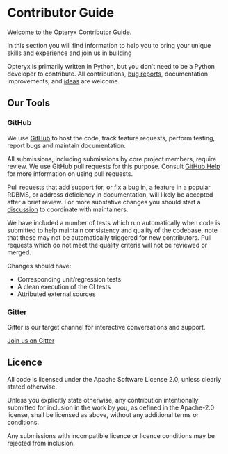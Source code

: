 # Contributor Guide

Welcome to the Opteryx Contributor Guide.

In this section you will find information to help you to bring your unique skills and experience and join us in building 

Opteryx is primarily written in Python, but you don't need to be a Python developer to contribute. All contributions, [bug reports](https://github.com/mabel-dev/opteryx/issues/new/choose), documentation improvements, and [ideas](https://github.com/mabel-dev/opteryx/discussions) are welcome.

## Our Tools

### GitHub

We use [GitHub](https://github.com/mabel-dev/opteryx) to host the code, track feature requests, perform testing, report bugs and maintain documentation.

All submissions, including submissions by core project members, require review. We use GitHub pull requests for this purpose. Consult [GitHub Help](https://docs.github.com/en/github/collaborating-with-issues-and-pull-requests/about-pull-requests) for more information on using pull requests. 

Pull requests that add support for, or fix a bug in, a feature in a popular RDBMS, or address deficiency in documentation, will likely be accepted after a brief review. For more substative changes you should start a [discussion](https://github.com/mabel-dev/opteryx/discussions) to coordinate with maintainers.

We have included a number of tests which run automatically when code is submitted to help maintain consistency and quality of the codebase, note that these may not be automatically triggered for new contributors. Pull requests which do not meet the quality criteria will not be reviewed or merged.

Changes should have:
- Corresponding unit/regression tests
- A clean execution of the CI tests 
- Attributed external sources

### Gitter

Gitter is our target channel for interactive conversations and support.

[Join us on Gitter](https://gitter.im/mabel-opteryx/community)

## Licence

All code is licensed under the Apache Software License 2.0, unless clearly stated otherwise.

Unless you explicitly state otherwise, any contribution intentionally submitted for inclusion in the work by you, as defined in the Apache-2.0 license, shall be licensed as above, without any additional terms or conditions.

Any submissions with incompatible licence or licence conditions may be rejected from inclusion.